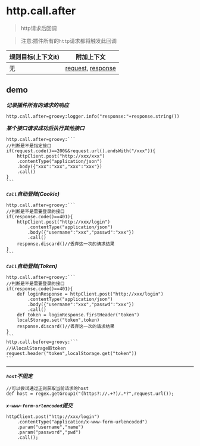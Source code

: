 # http.call.after

> http请求后回调

> 注意:插件所有的`http`请求都将触发此回调

| 规则目标(上下文it) | 附加上下文 |
| ------------ | ------------ |
| 无 | [request](../tools/httpClient.html#request), [response](../tools/httpClient.html#response)  |

## demo

***记录插件所有的请求的响应***

```properties
http.call.after=groovy:logger.info("response:"+response.string())
```

***某个接口请求成功后执行其他接口***

``````properties
http.call.after=groovy:```
//判断是不是指定接口
if(request.code()==200&&request.url().endsWith("/xxx")){
    httpClient.post("http://xxx/xxx")
    .contentType("application/json")
    .body({"xxx":"xxx","xxx":"xxx"})
    .call()
}
```
``````

***`Call`自动登陆(Cookie)***

``````properties
http.call.after=groovy:```
//判断是不是需要登录的接口
if(response.code()==401){
    httpClient.post("http://xxx/login")
        .contentType("application/json")
        .body({"username":"xxx","passwd":"xxx"})
        .call()
    response.discard()//丢弃这一次的请求结果
}
```
``````

***`Call`自动登陆(Token)***


``````properties
http.call.after=groovy:```
//判断是不是需要登录的接口
if(response.code()==401){
    def loginResponse = httpClient.post("http://xxx/login")
        .contentType("application/json")
        .body({"username":"xxx","passwd":"xxx"})
        .call()
    def token = loginResponse.firstHeader("token")
    localStorage.set("token",token)
    response.discard()//丢弃这一次的请求结果
}
```
http.call.before=groovy:```
//从localStorage取token
request.header("token",localStorage.get("token"))
```
``````

---

***`host`不固定***

``````properties
//可以尝试通过正则获取当前请求的host
def host = regex.getGroup1("(https?://.+?)/.*?",request.url());
``````

***`x-www-form-urlencoded`提交***

``````properties
httpClient.post("http://xxx/login")
    .contentType("application/x-www-form-urlencoded")
    .param("username","name")
    .param("password","pwd")
    .call();
``````